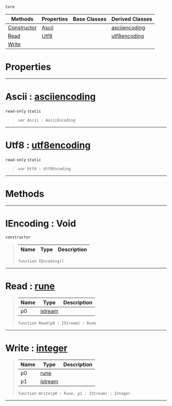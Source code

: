  `Core`

|Methods|Properties|Base Classes|Derived Classes|
|---|---|---|---|
|[ Constructor](https://github.com/PlasmaEngine/PlasmaDocs/blob/master/code_reference/lightning_base_types/iencoding.markdown#iencoding-void)|[ Ascii](https://github.com/PlasmaEngine/PlasmaDocs/blob/master/code_reference/lightning_base_types/iencoding.markdown#ascii-plasma-engine-docume)| |[asciiencoding](https://github.com/PlasmaEngine/PlasmaDocs/blob/master/code_reference/lightning_base_types/asciiencoding.markdown)|
|[ Read](https://github.com/PlasmaEngine/PlasmaDocs/blob/master/code_reference/lightning_base_types/iencoding.markdown#read-plasma-engine-documen)|[ Utf8](https://github.com/PlasmaEngine/PlasmaDocs/blob/master/code_reference/lightning_base_types/iencoding.markdown#utf8-plasma-engine-documen)| |[utf8encoding](https://github.com/PlasmaEngine/PlasmaDocs/blob/master/code_reference/lightning_base_types/utf8encoding.markdown)|
|[ Write](https://github.com/PlasmaEngine/PlasmaDocs/blob/master/code_reference/lightning_base_types/iencoding.markdown#write-plasma-engine-docume)| | | |


 #  Properties


---  
 #  Ascii : [asciiencoding](https://github.com/PlasmaEngine/PlasmaDocs/blob/master/code_reference/lightning_base_types/asciiencoding.markdown)

 `read-only` `static`

> 
> ``` lang=cpp, name=Lightning
> var Ascii : AsciiEncoding


---  
 #  Utf8 : [utf8encoding](https://github.com/PlasmaEngine/PlasmaDocs/blob/master/code_reference/lightning_base_types/utf8encoding.markdown)

 `read-only` `static`

> 
> ``` lang=cpp, name=Lightning
> var Utf8 : Utf8Encoding


---  
 #  Methods


---  
 #  IEncoding : Void

 `constructor`

> 
> |Name|Type|Description|
> |---|---|---|
> ``` lang=cpp, name=Lightning
> function IEncoding()
> ``` 


---  
 #  Read : [rune](https://github.com/PlasmaEngine/PlasmaDocs/blob/master/code_reference/lightning_base_types/rune.markdown)

> 
> |Name|Type|Description|
> |---|---|---|
> |p0|[istream](https://github.com/PlasmaEngine/PlasmaDocs/blob/master/code_reference/lightning_base_types/istream.markdown)| |
> ``` lang=cpp, name=Lightning
> function Read(p0 : IStream) : Rune
> ``` 


---  
 #  Write : [integer](https://github.com/PlasmaEngine/PlasmaDocs/blob/master/code_reference/lightning_base_types/integer.markdown)

> 
> |Name|Type|Description|
> |---|---|---|
> |p0|[rune](https://github.com/PlasmaEngine/PlasmaDocs/blob/master/code_reference/lightning_base_types/rune.markdown)| |
> |p1|[istream](https://github.com/PlasmaEngine/PlasmaDocs/blob/master/code_reference/lightning_base_types/istream.markdown)| |
> ``` lang=cpp, name=Lightning
> function Write(p0 : Rune, p1 : IStream) : Integer
> ``` 


---  
 

 